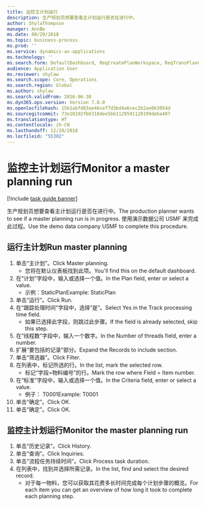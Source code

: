 ```yaml
---
title: 监控主计划运行
description: 生产规划员想要查看主计划运行是否在进行中。
author: ShylaThompson
manager: AnnBe
ms.date: 08/29/2018
ms.topic: business-process
ms.prod: ''
ms.service: dynamics-ax-applications
ms.technology: ''
ms.search.form: DefaultDashboard, ReqCreatePlanWorkspace, ReqTransPlanCard, SysQueryForm, InventItemIdLookupSimple, ReqLog, ReqProcessTaskTrace
audience: Application User
ms.reviewer: shylaw
ms.search.scope: Core, Operations
ms.search.region: Global
ms.author: shylaw
ms.search.validFrom: 2016-06-30
ms.dyn365.ops.version: Version 7.0.0
ms.openlocfilehash: 15b1abfd83ae46cef7d3bd4a6cec2b2ae0b3954d
ms.sourcegitcommit: 73e10192fb6318dee5bb1129591120199de6a487
ms.translationtype: HT
ms.contentlocale: zh-CN
ms.lasthandoff: 12/20/2018
ms.locfileid: "55302"
---
```

# <a name="monitor-a-master-planning-run"></a><span data-ttu-id="5ee28-103">监控主计划运行</span><span class="sxs-lookup"><span data-stu-id="5ee28-103">Monitor a master planning run</span></span>

[!include [task guide banner](../../includes/task-guide-banner.md)]

<span data-ttu-id="5ee28-104">生产规划员想要查看主计划运行是否在进行中。</span><span class="sxs-lookup"><span data-stu-id="5ee28-104">The production planner wants to see if a master planning run is in progress.</span></span> <span data-ttu-id="5ee28-105">使用演示数据公司 USMF 来完成此过程。</span><span class="sxs-lookup"><span data-stu-id="5ee28-105">Use the demo data company USMF to complete this procedure.</span></span>


## <a name="run-master-planning"></a><span data-ttu-id="5ee28-106">运行主计划</span><span class="sxs-lookup"><span data-stu-id="5ee28-106">Run master planning</span></span>
1. <span data-ttu-id="5ee28-107">单击“主计划”。</span><span class="sxs-lookup"><span data-stu-id="5ee28-107">Click Master planning.</span></span>
    * <span data-ttu-id="5ee28-108">您将在默认仪表板找到此项。</span><span class="sxs-lookup"><span data-stu-id="5ee28-108">You'll find this on the default dashboard.</span></span>  
2. <span data-ttu-id="5ee28-109">在“计划”字段中，输入或选择一个值。</span><span class="sxs-lookup"><span data-stu-id="5ee28-109">In the Plan field, enter or select a value.</span></span>
    * <span data-ttu-id="5ee28-110">示例：StaticPlan</span><span class="sxs-lookup"><span data-stu-id="5ee28-110">Example: StaticPlan</span></span>  
3. <span data-ttu-id="5ee28-111">单击“运行”。</span><span class="sxs-lookup"><span data-stu-id="5ee28-111">Click Run.</span></span>
4. <span data-ttu-id="5ee28-112">在“跟踪处理时间”字段中，选择“是”。</span><span class="sxs-lookup"><span data-stu-id="5ee28-112">Select Yes in the Track processing time field.</span></span>
    * <span data-ttu-id="5ee28-113">如果已选择此字段，则跳过此步骤。</span><span class="sxs-lookup"><span data-stu-id="5ee28-113">If the field is already selected, skip this step.</span></span>  
5. <span data-ttu-id="5ee28-114">在“线程数”字段中，输入一个数字。</span><span class="sxs-lookup"><span data-stu-id="5ee28-114">In the Number of threads field, enter a number.</span></span>
6. <span data-ttu-id="5ee28-115">扩展“要包括的记录”部分。</span><span class="sxs-lookup"><span data-stu-id="5ee28-115">Expand the Records to include section.</span></span>
7. <span data-ttu-id="5ee28-116">单击“筛选器”。</span><span class="sxs-lookup"><span data-stu-id="5ee28-116">Click Filter.</span></span>
8. <span data-ttu-id="5ee28-117">在列表中，标记所选的行。</span><span class="sxs-lookup"><span data-stu-id="5ee28-117">In the list, mark the selected row.</span></span>
    * <span data-ttu-id="5ee28-118">标记“字段=物料编号”的行。</span><span class="sxs-lookup"><span data-stu-id="5ee28-118">Mark the row where Field = Item number.</span></span>  
9. <span data-ttu-id="5ee28-119">在“标准”字段中，输入或选择一个值。</span><span class="sxs-lookup"><span data-stu-id="5ee28-119">In the Criteria field, enter or select a value.</span></span>
    * <span data-ttu-id="5ee28-120">例子： T0001</span><span class="sxs-lookup"><span data-stu-id="5ee28-120">Example: T0001</span></span>  
10. <span data-ttu-id="5ee28-121">单击“确定”。</span><span class="sxs-lookup"><span data-stu-id="5ee28-121">Click OK.</span></span>
11. <span data-ttu-id="5ee28-122">单击“确定”。</span><span class="sxs-lookup"><span data-stu-id="5ee28-122">Click OK.</span></span>

## <a name="monitor-the-master-planning-run"></a><span data-ttu-id="5ee28-123">监控主计划运行</span><span class="sxs-lookup"><span data-stu-id="5ee28-123">Monitor the master planning run</span></span>
1. <span data-ttu-id="5ee28-124">单击“历史记录”。</span><span class="sxs-lookup"><span data-stu-id="5ee28-124">Click History.</span></span>
2. <span data-ttu-id="5ee28-125">单击“查询”。</span><span class="sxs-lookup"><span data-stu-id="5ee28-125">Click Inquiries.</span></span>
3. <span data-ttu-id="5ee28-126">单击“流程任务持续时间”。</span><span class="sxs-lookup"><span data-stu-id="5ee28-126">Click Process task duration.</span></span>
4. <span data-ttu-id="5ee28-127">在列表中，找到并选择所需记录。</span><span class="sxs-lookup"><span data-stu-id="5ee28-127">In the list, find and select the desired record.</span></span>
    * <span data-ttu-id="5ee28-128">对于每一物料，您可以获取其花费多长时间完成每个计划步骤的概览。</span><span class="sxs-lookup"><span data-stu-id="5ee28-128">For each item you can get an overview of how long it took to complete each planning step.</span></span>  

